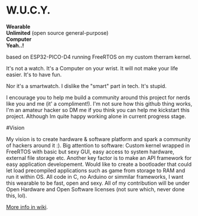 # W.U.C.Y.
**Wearable**  
**Unlimited** (open source general-purpose)  
**Computer**  
**Yeah..!**  

based on ESP32-PICO-D4 running FreeRTOS on my custom therram kernel. 

It's not a watch.
It's a Computer on your wrist.
It will not make your life easier.
It's to have fun.  

Nor it's a smartwatch.
I dislike the "smart" part in tech.
It's stupid.

I encourage you to help me build a community around this project for nerds like you and me (it' a compliment!). I'm not sure how this github thing works, I'm an amateur hacker so DM me if you think you can help me kickstart this project. Although Im quite happy working alone in current progress stage.

#Vision

My vision is to create hardware & software platform and spark a community of hackers around it :). Big attention to software: Custom kernel wrapped in FreeRTOS with basic but sexy GUI, easy access to system hardware, external file storage etc. Another key factor is to make an API framework for easy application developement. Would like to create a bootloader that could let load precompiled applications such as game from storage to RAM and run it within OS. All code in C, no Arduino or simmilar frameworks, I want this wearable to be fast, open and sexy. All of my contribution will be under Open Hardware and Open Software licenses (not sure which, never done this, lol).

[More info in wiki](https://github.com/therram/thera/wiki).
  
